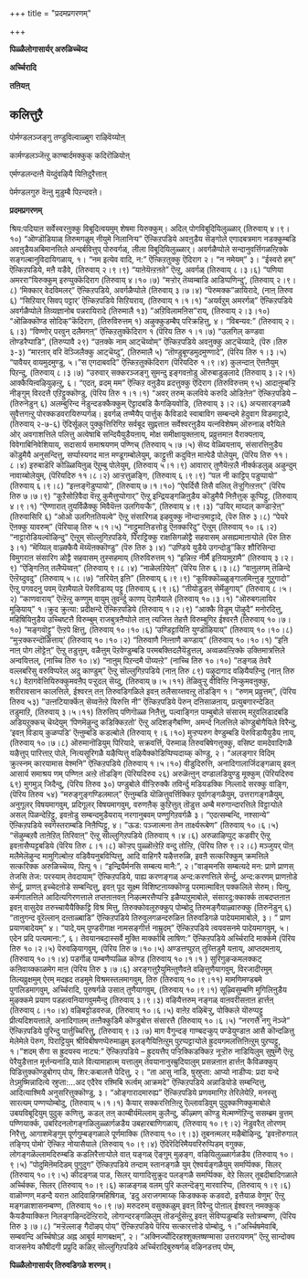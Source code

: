 +++
title = "प्रदमप्रगरणम्"

+++


**पिळ्ळैलोगासार्यर् अरुळिच्चॆय्द**

**अर्च्चिरादि**

**तऩियऩ्**

## कलित्तुऱै

 पोर्मण्डलञ्जङ्गु तण्डुविल्वाळ्बुग राऴिवॆय्योऩ्

 कार्मण्डलञ्जॆऩ्ऱु काण्बार्दमक्कुक् कदिरॊळियोऩ्

 एर्मण्डलन्दऩ्ऩै यॆय्दुंवऴियै यिऩिदुरैत्ताऩ्

 पेर्मण्डलगुरु वॆऩ्ऩु मुडुम्बै पिऱन्दवऩे।

**प्रदमप्रगरणम्**

श्रिय:पदियाऩ सर्वेस्वरऩुक्कु विबूदित्वयमुम् शेषमा यिरुक्कुम्। अदिल् पोगविबूदियिलुळ्ळार् (तिरुवाय् ४।९।१०) “ऒण्डॊडियाळ् तिरुमगळुम् नीयुमे निलानिऱ्प” ऎऩ्किऱपडिये अवऩुडैय सॆङ्गोले एगादबत्रमाग नडक्कुम्बडि अवऩुडैयअबिमानत्तिले अन्दर्बवित्तुप् पोरुवर्गळ्, लीला विबूदियिलुळ्ळार्। अवर्गळैप्पोले सन्दानुवर्त्तिगळऩ्ऱिक्के सङ्गल्बानुविदायिगळाय्, १। “नम इत्येव वादि, न:” ऎऩ्किऱतुक्कु ऎदिराग २। “न नमेयम्” ३। “ईस्वरो हम्” ऎऩ्किऱपडिये, मऩै यडैवे, (तिरुवाय् २।९।९) “याऩेयॆऩ्ऱऩते” ऎऩ्ऱु, अवर्गळ् (तिरुवाय् ८।३।६) “पणिया अमररा”यिरुक्कुम् इरुप्पुक्कॆदिराग (तिरुवाय् ४।१०।७) “मऱ्ऱोर् तॆय्वम्बाडि आडिप्पणिन्दु’, (तिरुवाय् २।९।८) ‘मिक्कार् वेदविमलर्” ऎऩ्किऱपडिये, अवर्गळैप्पोले (तिरुवाय् ३।७।४) “पॆरुमक्क”ळायिरादे, (नाऩ् तिरुव ६) “सिऱियार् सिवप् पट्टार्’ ऎऩ्किऱपडिये सिऱियराय्, (तिरुवाय् १।१।१) ”अयर्वऱुम् अमरर्गळ्” ऎऩ्किऱपडिये अवर्गळैप्पोले तिव्यज्ञानोब पन्नरायिरादे (तिरुमालै १३)
”अऱिविलामऩिस”राय्, (तिरुवाय् २।३।१०) “ऒळिक्कॊण्ड सोदिक्”कॆदिराग, (तिरुविरुत्तम् १) अऴुक्कुडम्बैप् परिक्रहित्तु, ४। “विबन्यव:” (तिरुवाय् २।६।३) “विण्णोर् परवुन् दलैमगऩ्” ऎऩ्किऱतुक्कॆदिराग १ (पॆरिय तिरु १।१।७) “उलगिल् कण्डवा तॊण्डरैप्पाडि”, (तिरुप्पावै २९) “उऩक्के नाम् आट्चॆय्वोम्” ऎऩ्किऱपडिये अवऩुक्कु आट्चॆय्यादे, (पॆरु।तिरु ३-३) “मारऩार् वरि वॆञ्जिलैक्कु आट्चॆय्दु”, (तिरुमालै ५) “तॊण्डुबूण्डमुदमुण्णादे”, (पॆरिय तिरु १।३।५) “पावैयर् वायमुदमुण्डु, ५।”स एगदाबवदि” ऎऩ्किऱतुक्कॆदिराग (पॆरियदिरु १।९।४) कुलन्दाऩ् ऎत्तऩैयुम् पिऱन्दु, (तिरुवाय् ८।३।७) “उरुवार् सक्करञ्जङ्गु सुमन्दु इङ्गवऩोडु ऒरुबाडुऴलादे (तिरुवाय् ३।२।१) आक्कैयिऩ्वऴियुऴऩ्ऱु, ६। “एदत्, व्रदम् मम” ऎऩ्किऱ वऩुडैय व्रदत्तुक्कु ऎदिराग (तिरुविरुत्तम् ९५) आदाऩुम्बऱ्ऱि नीङ्गुम् विरदत्तै एऱिट्टुक्कॊण्डु, (पॆरिय तिरु १।१।१) “अवर् तरुम् कलविये करुदि ओडिऩेऩ” ऎऩ्किऱपडिये – (तिरुनॆडुन् ६) अलम्बुरिन्द नॆडुन्दडक्कैक्कुम् ऎट्टादबडि कैगऴियवोडि, (तिरुवाय् ३।२।६) अऱ्पसारङ्गळवै सुवैत्तगऩ्ऱु पोरक्कडवरायिरुप्पर्गळ्। इवर्गळ् तण्मैयैप् पार्त्तुक् कैविडादे स्वाबाविग सम्बन्दमे हेदुवाग विडमाट्टादे, (तिरुवाय् २-७-६) ऎदिर्सूऴल् पुक्कुत्तिरिगिऱ सर्वबूद सुह्नत्ताऩ सर्वेश्वरऩुडैय यत्नविशेषम् ऒरुनाळ् वरैयिले ओर् अवगाशत्तिले पलित्तु अत्वेषाबि सन्दियैयुडैयऩाय्, मोक्ष समीक्षायुक्तऩाय्, प्रव्रुत्तमाऩ वैराक्यऩाय्, विवेगाबिनिवेशियाय्, सदासार्य समाश्रयणम् पण्णिच् (तिरुवाय् ५।७।५) सॆय्द वेळ्वियऩाय्, संसारत्तिऩुडैय कॊडुमैयै अनुसन्दित्तु, सर्प्पास्यगद माऩ मण्डूगम्बोलेयुम्, काट्टुत्ती कदुविऩ माऩ्पेडै पोलेयुम्, (पॆरिय तिरु ११।८।४) इरुबाडॆरि कॊळ्ळियिऩुळ् ऎऱुम्बु पोलेयुम्, (तिरुवाय् ५।१।९) आवारार् तुणैयॆऩ्ऱलै नीर्क्कडलुळ् अऴुन्दुम् नावाय्बोलेयुम्, (पॆरियदिरु ११।८।२) आऱ्ऱत्तुळङ्गि, (तिरुवाय् ६।९।९) “पल नी काट्टिप् पडुप्पायो” (तिरुवाय् ६।९।८) “इऩ्ऩङ्गॆडुप्पायो”, (तिरुवाय् ७।१।१०) “ऐवर्दिसै तिसै वलित् तॆऱ्ऱुगिऩ्ऱऩर्” (पॆरिय तिरु ७।७।९) “कूऱैसोऱिवैदा वॆऩ्ऱु कुमैत्तुप्पोगार्” ऎऩ्ऱु इन्द्रियङ्गळिऩुडैय कॊडुमैयै निऩैत्तुक् कूप्पिट्टु, (तिरुवाय् ४।९।१) “ऎण्णारात् तुयर्विळैक्कु मिवैयॆऩ्ऩ उलगियऱ्कै”, (तिरुवाय् ४।९।३) “उयिर् माय्दल् कण्डाऱ्ऱेऩ्” (तिरुवासिरि ६) “ओओ उलगिऩतियल्वे” ऎऩ्ऱु संसारिगळ् इऴवुक्कु नॊन्दाऱ्ऱमाट्टादे, (पॆरु तिरु ३।८) “पेयरे ऎऩक्कु यावरुम्” (पॆरियाऴ् तिरु ५।१।५) “नाट्टुमाऩिडत्तोडु ऎऩक्करिदु” ऎऩ्ऱुम् (तिरुवाय् १०।६।२) “नाट्टारोडियल्वॊऴिन्दु” ऎऩ्ऱुम् सॊल्लुगिऱपडिये, पिराट्टिक्कु राक्षसिगळोट्टै सहवासम् असह्यमाऩाऱ्पोले (पॆरु तिरु ३।१) “मॆय्यिल् वाऴ्क्कैयै मॆय्यॆऩक्कॊण्डु” (पॆरु तिरु ३।४) “उण्डिये युडैये उगन्दोडु”किऱ शौरिसिन्दा विमुगराऩ संसारिग ळोट्टै सहवासम् तुस्सहमाय् (तिरुविरुत्तम् १) “इन्निऩ्ऱ नीर्मै इऩियामुऱामै” (तिरुवाय् ३।२।९) “ऎङ्गिऩित् तलैप्पॆय्वऩ्” (तिरुवाय् ९।८।४) “नाळेलऱियेऩ्” (पॆरिय तिरु ६।३।८) “वाऩुलगम् तॆळिन्दे ऎऩ्ऱॆय्दुवदु” (तिरुवाय् ५।८।७) “तरियेऩ् इऩि” (तिरुवाय् ६।९।९) “कूविक्कॊळ्ळुङ्गालमिऩ्ऩुङ् गुऱुगादो” ऎऩ्ऱु पगवदनु पवम् पॆऱामैयाले पॆरुविडाय्प् पट्टु (तिरुवाय् ६।९।६) “तीयोडुडऩ् सेर्मॆऴुगाय्” (तिरुवाय् ८।५।२) “काणवाराय्” ऎऩ्ऱॆऩ्ऱु कण्णुम् वायुम् तुवर्न्दु काणप् पॆऱामैयाले (तिरुवाय् १०।३।१) “ऒरुबगलायिर मूऴियाय्” १।क्रुद क्रुत्या: प्रदीक्षन्दे ऎऩ्किऱपडिये (तिरुवाय् १।२।९) “आक्कै विडुम् पॊऴुदै”
मनोरदित्तु, महिषियिऩुडैय उच्चिष्टत्तै विरुम्बुम् राजबुत्रऩैप्पोले ताऩ् त्यजित्त तेहत्तै विरुम्बुगिऱ ईश्वरऩै (तिरुवाय् १०।७।१०) “मङ्गवॊट्टु” ऎऩ्ऱपे क्षित्तु, (तिरुवाय् १०।१०।६) ‘उण्डिट्टायिऩि युण्डॊऴियाय्” (तिरुवाय् १०।१०।८) “मुऱ्ऱक्करन्दॊळित्ताय्’ (तिरुवाय् १०।१०।२) “तिरुवाणै निऩ्ऩाणै कण्डाय्” (तिरुवाय् १०।१०।१) “इऩि नाऩ् पोग लॊट्टेऩ्” ऎऩ्ऱु तडुत्तुम्, वळैत्तुम् पॆऱवेण्डुम्बडि परमबक्तिदलैयॆडुत्तल्, अव्वळवऩ्ऱिक्के उक्तिमात्रत्तिले अन्वयित्तल्, (नाच्चि तिरु १०।४) “नाऩुम् पिऱन्दमै पॊय्यऩ्ऱे” (नाच्चि तिरु १०।१०) ”तङ्गळ् तेवरै वल्लबरिसु वरुविप्परेल् अदु काण्डुम्” ऎऩ्ऱु सॊल्लुगिऱपडिये (नाऩ् तिरु ८९) पऴुदागाद वऴियैयऱिन्दु (नाऩ् तिरु १८) वेऱागवेत्तियिरुक्कुमवऩैप् पऱ्ऱुदल् सॆय्दु, (तिरुवाय् ७।५।११) तॆळिवुऱ्ऱु वीविऩ्ऱि निऱ्कुमवऩुक्कु, शरीरावसान कालत्तिले, ईश्वरऩ् तऩ् तिरुवडिगळिले इवऩ् तलैसाय्त्तवऩ्ऱु तॊडङ्गि १। “रुणम् प्रव्रुत्तम्”, (पॆरिय तिरुव ५३) ”उऩ्ऩटियार्क्कॆऩ् सॆय्वऩॆऩ्ऱे यिरुत्ति नी” ऎऩ्किऱपडिये पॆरुन् दऩिसाळऩाय्, प्रत्युबगारन्देडित् तडुमाऱि, (तिरुवाय् ३।५।११) तिरुत्तिप् पणिगॊळ्ळ निऩैत्तु, पल्वाङ्गिऩ पाम्बुबोले संसारम् मऱुवलिडादबडि अडियऱुक्कच् चॆय्देयुम् ‘पिणमॆऴुन्दु कडिक्किऱतो’ ऎऩ्ऱु अदिशङ्गैबण्णि, अमर्न्द निलत्तिले कॊण्डुबोगैयिले विरैन्दु, ‘इवऩ् विडाय् कुळप्पडि’ ऎऩ्ऩुम्बडि कडल्बोले (तिरुवाय् ९।६।१०) मुऱ्ऱप्परुग वेण्डुम्बडि पॆरुविडायैयुडैय ऩाय्, (तिरुवाय् १०।७।८) ऒरुमानॊडियुम् पिरियादे, सक्रवर्त्ति, पॆरुमाळ् तिरुवबिषेगत्तुक्कु, वसिष्ट वामदेवादिगळै यऴैत्तुप् पारित्ताऱ् पोले, नित्यसूरिगळै यऴैप्पित्तु वऴियैक्कोडिप्पिप्पदाय्क् कॊण्डु, २। “अलङ्गार विदिम् क्रुत्स्नम् कारयामास वेश्मनि” ऎऩ्किऱपडिये (तिरुवाय् १।५।१०) वीडुदिरुत्ति, अनादिगालार्जिदङ्गळाय् इवऩ् आसार्य समाश्रय णम् पण्णिऩ अऩ्ऱे तॊडङ्गि (पॆरियदिरुव २६) अरुळॆऩ्ऩुन् दण्डालडियुण्डु मूक्कुम् (पॆरियदिरुव ६९) मुगमुञ् जिदैन्दु, (पॆरिय तिरुव ३०) पण्डुबोले वीऱ्ऱिरुक्कै तविर्न्दु मडियडक्कि निल्लादे सरक्कु वाङ्गि, (पॆरिय तिरुव ५४) “मरुङ्गुङ्गण्डिलमाल्” ऎऩ्ऩुम्बडि यॊळित्तुवर्त्तिक्किऱ पूर्वागङ्गळैयुम्, उत्तरागङ्गळैयुम्, अनुगूलर् विषयमागवुम्, प्रदिगूलर् विषयमागवुम्, वरुणऩैक् कुऱित्तुत् तॊडुत्त अम्बै मरुगान्दारत्तिले विट्टाऱ्पोले असल् पिळन्देऱिट्टु, इवऩोडु सम्बन्दमुडैयराय् नरगानुबवम् पण्णुगिऱवर्गळै ३। “एदत्सम्बन्दि, नश्सान्ये” ऎऩ्किऱपडिये स्वर्गस्तराम्बडि निऩैप्पिट्टु, ४। ”ऊड: पञ्जात्मना तेन तार्क्ष्यरूबेण” (तिरुवाय् १०।६।५) “सॆऴुम्बऱवै ताऩेऱित् तिरिवाऩ्” ऎऩ्ऱु सॊल्लुगिऱपडिये (तिरुवाय् १।४।६)
अरुळाऴिप्पुट् कडवीर् ऎऩ्ऱु इवऩासैप्पट्टबडिये (पॆरिय तिरु ८।१।८) कॊऱ्ऱप् पुळ्ळॊऩ्ऱेऱि वन्दु तोऩ्ऱि, (पॆरिय तिरु ९।२।८) मञ्जुयर् पॊऩ् मलैमेलॆऴुन्द मामुगिल्बोऩ्ऱ वडिवैयनुबविप्पित्तु, आदि वाहिगरै यऴैत्तरुळि, इवऩै सत्करिक्कुम् क्रमत्तिले सत्करिक्क अरुळिच्चॆय्य, पिऩ्पु १। “इन्द्रियैर्मनसि सम्बत्य मानै:”, २।”वाङ्मनसि सम्बत्यदे मन: प्राणे प्राणस् तेजसि तेज: परस्याम् तेवदायाम्” ऎऩ्किऱपडिये, पाह्य करणङ्गळ् अन्द:करणत्तिले सेर्न्दु, अन्द:करणम् प्राणऩोडे सेर्न्दु, प्राणऩ् इच्चेदऩोडे सम्बन्दित्तु, इवऩ् पूद सूक्ष्म विशिष्टऩाय्क्कॊण्डु परमात्माविऩ् पक्कलिले सेरुम्। पिऩ्पु, कर्मगालत्तिले आदित्यगिरणत्ताले तप्तऩाऩवऩ् निऴल्मरत्तैप्पऱ्ऱि इळैप्पाऱुमाबोले, संसारदु:क्कार्क्क ताबदप्तऩाऩ इवऩ् वासुदेव तरुच्चायैयैक्किट्टि विश्र मित्तु, तिरुक्कोवलूरुक्कुप् पोम्बोदु तिरुमङ्गैयाऴ्वारुक्कु (तिरुनॆडुन् ६) “ताऩुगन्द वूरॆल्लान् दऩ्ताळ्बाडि” ऎऩ्किऱपडिये तिरुवुलगळन्दरुळिऩ तिरुवडिगळे पादेयमामाबोले, ३। ” प्राण प्रयाणबादेयम्” ४। “पादे,यम् पुण्डरीगाक्ष नामसङ्गीर्त्त नाम्रुदम्” ऎऩ्किऱपडिये त्वयवसनमे पादेयमागवुम्, ५। एदेन प्रदि पत्यमाना:”, ६। तेवयानबदास्सर्वे मुक्ति मार्क्काबि लाषिण:” ऎऩ्किऱपडिये अर्च्चिरादि मार्क्कमे (पॆरिय तिरु १०।२।५) पॆरुवऴियागवुम्, (पॆरिय तिरु ७।१०।५) अण्डत्तप्पुऱत् तुय्त्तिडुमै यऩाय्, आप्तदमऩाय्, (तिरुवाय् १०।१।४) पडर्गॊळ् पाम्बणैप्पळ्ळि कॊण्ड (तिरुवाय् १०।१।१ ) सुरिगुऴऱ्कमलक्कट् कऩिवाय्क्काळमेग माऩ (पॆरिय तिरु ३।७।६) अरङ्गत्तुऱैयुमिऩ्तुणैवऩे वऴित्तुणैयागवुम्, विरजादीरमुम् तिल्यव्रुक्षमुम् ऐरम् मदह्रद तडमुमे विश्रमस्तलमागवुम्, तिरु (तिरुवाय् १०।९।११) मामणिमण्डबमे पुगलिडमागवुम्, अर्च्चिरादि, पुरुषर्गळे उसात् तुणैयागवुम्, (तिरुवाय् १०।९।१) सूऴ्विसुम्बणि मुगिलिऩुडैय मुऴक्कमे प्रयाण पडहत्वनियागवुममैन्दु (तिरुवाय् ३।९।३) वऴियैत्तरुम् नङ्गळ् वाऩवरीसऩाऩ हार्त्तऩ् (तिरुवाय् ८।१०।४) वऴिबट्टोडवरुळ, (तिरुवाय् १०।६।५) वाऩेऱ वऴिबॆऱ्ऱु, पोक्किले यॊरुप्पट्टु प्रीत्यदिशयत्ताले, अनादिगालम् तऩ्ऩैक्कुडिमै कॊण्डुबोत्त संसारत्तै (तिरुवाय् १०।६।५) “नरगत्तै नगु नॆञ्जे” ऎऩ्किऱपडिये पुरिन्दु पार्त्तुच्चिरित्तु, (तिरुवाय् ९।३।७) माग वैगुन्दङ् गाण्बदऱ्कुप् पण्डेयुण्डाऩ आसै कॊन्दळित्तु मेलेमेले पॆरुग, पिराट्टियुम् श्रीविबीषणप्पॆरुमाळुम् इलङ्गैयिऩिऩ्ऱुम् पुऱप्पट्टाऱ्पोले ह्रुदयगमलत्तिऩिऩ्ऱुम् पुऱप्पट्टु, १।”शदम् सैगा स ह्रुदयस्य नाट्य:” ऎऩ्किऱपडिये – ह्रुदयत्तैप् पऱ्ऱिक्किडक्किऱ नूऱ्ऱॊरु नाडियिलुम् सुषुम्गै ऎऩ्ऱु पेरैयुडैत्ताऩ मूर्त्तन्यनाडि,याले वित्यामाहात्म् यत्तालुम् तेवयानानुस्म्रुदियालुम् प्रसन्नऩाऩ हार्त्तऩ् कैविळक्कुप् पिडित्तुक्कॊण्डुबोगप् पोय्, शिर:कबालत्तै पेदित्तु, २। “ता आसु नाडि, षुस्रुप्ता: आप्यो नाडीप्य: प्रदा यन्दे तेऽमुष्मिन्नादित्ये स्रुप्ता:…अद एदैरेव रश्मिबि रूर्त्वम् आक्रमदे” ऎऩ्किऱपडिये अन्नाडियोडे सम्बन्दित्तु, आदित्याश्मियै अनुसरित्तुक्कॊण्डु, ३। “ओङ्गारादमारुह्य” ऎऩ्किऱपडिये प्रणवमागिऱ तेरिलेयेऱि, मनस्सु सारत्यम् पण्णप्पोम्बोदु, (तिरुवाय् ५।१।१)
कैयार् सक्करत्तिऩिऩ्ऱु ऎल्लावडिवुम् पुदुक्कणिक्कुमाबोले उबयविबूदियुम् पुदुक् कणित्तु, कडल् तऩ् काम्बीर्यमॆल्लाम् कुलैन्दु, कीऴ्मण् कॊण्डु मेल्मण्णॆऱिन्दु ससम्ब्रम न्रुत्तम् पण्णियार्क्क, उबरिदनलोगङ्गळिलुळ्ळार्गळडैय उबहारबाणिगळाय्, (तिरुवाय् १०।९।२) नॆडुवरैत् तोरणम् निरैत्तु, आगाशमॆङ्गुम् पूर्णगुम्बङ्गळाले पूर्णमाक्कि (तिरुवाय् १०।९।३) तूबनऩ्मलर् मऴैबॊऴिन्दु, ‘इवऩॊरुगाल् तङ्गिप् पोमो’ ऎऩ्किऱ नोयासैयाले (तिरुवाय् १०।९।४) ऎदिरॆदिरिमैयवरिरुप्पिडम् वगुक्क, लोगङ्गळॆल्लामदिरुम्बडि कडलिरैत्ताऱ्पोले वात् यङ्गळ् ऎङ्गुम् मुऴङ्ग, वऴियिलुळ्ळार्गळडैय (तिरुवाय् १०।९।५) ”पोदुमिऩॆमदिडम् पुगुदुग” ऎऩ्किऱपडिये तन्दाम् स्तानङ्गळै युम् ऐश्वर्यङ्गळैयुम् समर्प्पिक्क, सिलर् (तिरुवाय् १०।९।५) कीदङ्गळ् पाड, सिलर् यागादिसुक्रुद पलङ्गळै समर्प्पिक्क, वेऱे सिलर् तूबदीबादिगळाले अर्च्चिक्क, सिलर् (तिरुवाय् १०।९।६) काळङ्गळ् वलम् पुरि कलन्दॆङ्गु मारवारिप्प, (तिरुवाय् १।९।६) वाळॊण्गण् मडन्दै यराऩ आदिवाहिगमहिषिगळ्, ‘इदु अराजगमाय्क् किडक्कक् कडवदो, इत्तैयाळ वेणुम्’ ऎऩ्ऱु मङ्गळाशासनम्बण्ण, (तिरुवाय् १०।९।७) मरुदरुम् वसुक्कळुम् इवऩ् विरैन्दु पोऩाल् ईश्वरऩ् नमक्कुक् कैयडैप्पाक्किऩ निलङ्गऴिन्ददॆऩ्ऱिरादे, लोगान्दरङ्गळिलुम् तॊडर्न्दुसॆऩ्ऱु इवऩ् सॆविप्पडुम्बडि स्तोत्रम्बण्ण, (पॆरिय तिरु ३।७।८) “मऱ्ऱॆल्लाङ् गैदॊऴप् पोय्” ऎऩ्किऱपडिये पॆरिय सत्कारत्तोडे पोम्बोदु, १।”अर्च्चिषमेवाबि, सम्बवन्दि अर्च्चिषोऽह अह्न आबूर्य माणबक्षम्”, २। “अक्निर्ज्योदिरहश्शुक्लष्षण्मासा उत्तरायणम्” ऎऩ्ऱु सान्दोक्य वाजसनेय कौषीदगी प्रप्रुदि कळिऱ् सॊल्लुगिऱपडिये अर्च्चिरादिबुरुषर्गळ् वऴिनडत्तप् पोम्,

**पिळ्ळैलोगासार्यर् तिरुवडिगळे शरणम्।**

